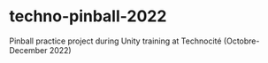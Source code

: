 # techno-pinball-2022
Pinball practice project during Unity training at Technocité (Octobre-December 2022)
